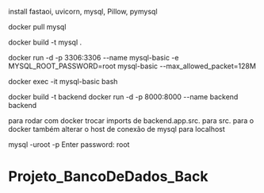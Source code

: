 install fastaoi, uvicorn, mysql, Pillow, pymysql

docker pull mysql

docker build -t mysql .

docker run -d -p 3306:3306 --name mysql-basic -e MYSQL_ROOT_PASSWORD=root mysql-basic --max_allowed_packet=128M

docker exec -it mysql-basic bash

docker build -t backend
docker run -d -p 8000:8000 --name backend backend

para rodar com docker trocar imports de backend.app.src. para src.
para o docker também alterar o host de conexão de mysql para localhost


mysql -uroot -p
Enter password: root
# Projeto_BancoDeDados_Back
